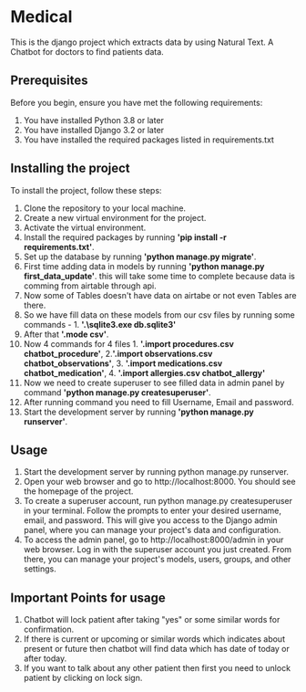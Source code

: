 # Medical
This is the django project which extracts data by using Natural Text. A Chatbot for doctors to find patients data.

## Prerequisites
Before you begin, ensure you have met the following requirements:

1. You have installed Python 3.8 or later
2. You have installed Django 3.2 or later
3. You have installed the required packages listed in requirements.txt

## Installing the project
To install the project, follow these steps:

1. Clone the repository to your local machine.
2. Create a new virtual environment for the project.
3. Activate the virtual environment.
4. Install the required packages by running **'pip 
install -r requirements.txt'**.
5. Set up the database by running **'python manage.py migrate'**.
6. First time adding data in models by running **'python manage.py first_data_update'**.
this will take some time to complete because data is comming from airtable through api.
7. Now some of Tables doesn't have data on airtabe or not even Tables are there.
8. So we have fill data on these models from our csv files by running some commands - 1. **'.\sqlite3.exe db.sqlite3'**
9. After that **'.mode csv'**.
10. Now 4 commands for 4 files 1. **'.import procedures.csv chatbot_procedure'**,  2.**'.import observations.csv chatbot_observations'**, 3. **'.import medications.csv chatbot_medication'**, 4. **'.import allergies.csv chatbot_allergy'**
11. Now we need to create superuser to see filled data in admin panel by command **'python manage.py createsuperuser'**.
12. After running command you need to fill Username,
Email and password.   
13. Start the development server by running **'python manage.py runserver'**.

## Usage
1. Start the development server by running python manage.py runserver.
2. Open your web browser and go to http://localhost:8000. You should see the homepage of the project.
3. To create a superuser account, run python manage.py createsuperuser in your terminal. Follow the prompts to enter your desired username, email, and password. This will give you access to the Django admin panel, where you can manage your project's data and configuration.
4. To access the admin panel, go to http://localhost:8000/admin in your web browser. Log in with the superuser account you just created. From there, you can manage your project's models, users, groups, and other settings.

## Important Points for usage
1. Chatbot will lock patient after taking "yes" or some similar words for confirmation.
2. If there is current or upcoming or similar words which indicates about present or future then chatbot will find data which has date of today or after today.
3. If you want to talk about any other patient then first you need to unlock patient by clicking on lock sign.


